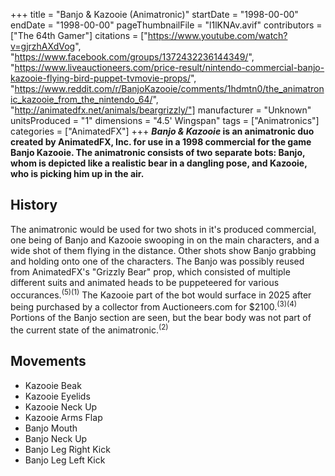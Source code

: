 +++
title = "Banjo & Kazooie (Animatronic)"
startDate = "1998-00-00"
endDate = "1998-00-00"
pageThumbnailFile = "l1lKNAv.avif"
contributors = ["The 64th Gamer"]
citations = ["https://www.youtube.com/watch?v=gjrzhAXdVog", "https://www.facebook.com/groups/1372432236144349/", "https://www.liveauctioneers.com/price-result/nintendo-commercial-banjo-kazooie-flying-bird-puppet-tvmovie-props/", "https://www.reddit.com/r/BanjoKazooie/comments/1hdmtn0/the_animatronic_kazooie_from_the_nintendo_64/", "http://animatedfx.net/animals/beargrizzly/"]
manufacturer = "Unknown"
unitsProduced = "1"
dimensions = "4.5' Wingspan"
tags = ["Animatronics"]
categories = ["AnimatedFX"]
+++
***Banjo & Kazooie* is an animatronic duo created by AnimatedFX, Inc. for use in a 1998 commercial for the game Banjo Kazooie.
The animatronic consists of two separate bots: Banjo, whom is depicted like a realistic bear in a dangling pose, and Kazooie, who is picking him up in the air.**

## History

The animatronic would be used for two shots in it's produced commercial, one being of Banjo and Kazooie swooping in on the main characters, and a wide shot of them flying in the distance. Other shots show Banjo grabbing and holding onto one of the characters. The Banjo was possibly reused from AnimatedFX's "Grizzly Bear" prop, which consisted of multiple different suits and animated heads to be puppeteered for various occurances.<sup>(5)(1)</sup>
The Kazooie part of the bot would surface in 2025 after being purchased by a collector from Auctioneers.com for $2100.<sup>(3)(4)</sup> Portions of the Banjo section are seen, but the bear body was not part of the current state of the animatronic.<sup>(2)</sup>

## Movements

- Kazooie Beak
- Kazooie Eyelids
- Kazooie Neck Up
- Kazooie Arms Flap
- Banjo Mouth
- Banjo Neck Up
- Banjo Leg Right Kick
- Banjo Leg Left Kick

